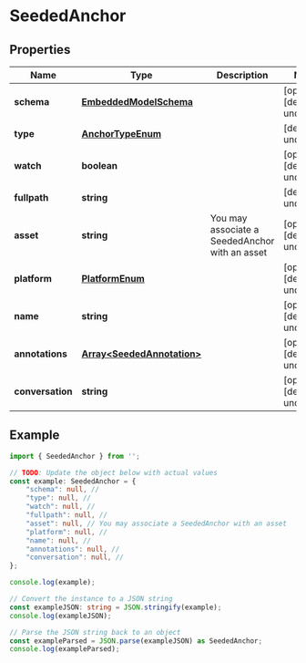 
# SeededAnchor


## Properties

Name | Type | Description | Notes
------------ | ------------- | ------------- | -------------
**schema** | [**EmbeddedModelSchema**](EmbeddedModelSchema) |  | [optional] [default to undefined]
**type** | [**AnchorTypeEnum**](AnchorTypeEnum) |  | [default to undefined]
**watch** | **boolean** |  | [optional] [default to undefined]
**fullpath** | **string** |  | [default to undefined]
**asset** | **string** | You may associate a SeededAnchor with an asset | [optional] [default to undefined]
**platform** | [**PlatformEnum**](PlatformEnum) |  | [optional] [default to undefined]
**name** | **string** |  | [optional] [default to undefined]
**annotations** | [**Array&lt;SeededAnnotation&gt;**](SeededAnnotation) |  | [optional] [default to undefined]
**conversation** | **string** |  | [optional] [default to undefined]

## Example

```typescript
import { SeededAnchor } from '';

// TODO: Update the object below with actual values
const example: SeededAnchor = {
    "schema": null, // 
    "type": null, // 
    "watch": null, // 
    "fullpath": null, // 
    "asset": null, // You may associate a SeededAnchor with an asset
    "platform": null, // 
    "name": null, // 
    "annotations": null, // 
    "conversation": null, // 
};

console.log(example);

// Convert the instance to a JSON string
const exampleJSON: string = JSON.stringify(example);
console.log(exampleJSON);

// Parse the JSON string back to an object
const exampleParsed = JSON.parse(exampleJSON) as SeededAnchor;
console.log(exampleParsed);
```




